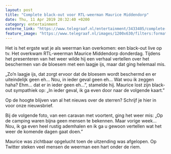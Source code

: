 ```yaml
---
layout: post
title: "Complete black-out voor RTL-weerman Maurice Middendorp"
date: Thu, 11 Apr 2019 20:32:40 +0200
category: entertainment
externe_link: "https://www.telegraaf.nl/entertainment/3433405/complete-black-out-voor-rtl-weerman-maurice-middendorp"
feature_image: "https://www.telegraaf.nl/images/1200x630/filters:format(jpeg):quality(80)/cdn-kiosk-api.telegraaf.nl/160d3b36-5c97-11e9-b673-0255c322e81b.png"
---
```


<p class="intro">Het is het ergste wat je als weerman kan overkomen: een black-out live op tv. Het overkwam RTL-weerman Maurice Middendorp donderdag. Tijdens het presenteren van het weer wilde hij een verhaal vertellen over het beschermen van de bloesem met een laagje ijs, maar dat ging helemaal mis.</p> <p>„Zo’n laagje ijs, dat zorgt ervoor dat de bloesem wordt beschermd en er uiteindelijk geen eh... Nou, in ieder geval geen eh... Wat wou ik zeggen haha? Ehm... dat er in ieder geen eh...”, stamelde hij. Maurice lost zijn black-out sympathiek op: „In ieder geval, ik ga even door naar de volgende kaart.”</p><p>Op de hoogte blijven van al het nieuws over de sterren? Schrijf je hier in voor onze nieuwsbrief.</p><p>Bij de volgende foto, van een caravan met voortent, ging het weer mis: „Op de camping waren bijna geen mensen te bekennen. Maar vorige week... Nou, ik ga even heel rustig ademhalen en ik ga u gewoon vertellen wat het weer de komende dagen gaat doen.”</p><p>Maurice was zichtbaar opgelucht toen de uitzending was afgelopen. Op Twitter steken veel mensen de weerman een hart onder de riem.</p>

